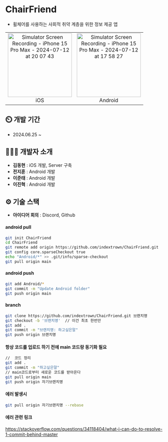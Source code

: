 # ChairFriend
- 휠체어를 사용하는 사회적 취약 계층을 위한 정보 제공 앱



<table>
    <tr>
        <td align="center">
            <img src="https://github.com/user-attachments/assets/d7a068e8-2e28-4325-b6b5-ac81f3b2bb0c" alt="Simulator Screen Recording - iPhone 15 Pro Max - 2024-07-12 at 20 07 43" style="width: 200px;">
            <br>
            <figcaption>iOS</figcaption>
        </td>
        <td align="center">
            <img src="" alt="Simulator Screen Recording - iPhone 15 Pro Max - 2024-07-12 at 17 58 27" style="width: 200px;">
            <br>
            <figcaption>Android</figcaption>
        </td>
    </tr>
</table>  

<!-- <img src="https://github.com/user-attachments/assets/34f45dcd-fa51-4170-9d1a-cb0220105eba" alt="Simulator Screen Recording - iPhone 15 Pro Max - 2024-07-12 at 20 07 43" style="width: 200px;"> -->

## ⏲️ 개발 기간 
- 2024.06.25 ~ 
  

## 🧑‍🤝‍🧑 개발자 소개 
- **김동현** : iOS 개발, Server 구축
- **전지훈** : Android 개발
- **이준태** : Android 개발
- **이진혁** : Android 개발
  

## ⚙️ 기술 스택
<!-- - **Server** : AWS EC2
- **Crawling** : Python
- **자연어 처리** : OpenAI
- **DB** : Mysql
- **Web** : Spring Boot -->
- **아이디어 회의** : Discord, Github



<!-- git init
git remote add origin https://github.com/indextrown/ChairFriend.git
git config core.sparseCheckout true -->

#### android pull
```bash
git init ChairFriend
cd ChairFriend
git remote add origin https://github.com/indextrown/ChairFriend.git
git config core.sparseCheckout true
echo "Android/*" >> .git/info/sparse-checkout
git pull origin main
```


#### android push
```bash
git add Android/* 
git commit -m "Update Android folder"
git push origin main
```

#### branch
```bash
git clone https://github.com/indextrown/ChairFriend.git 브랜치명
git checkout -b '브랜치명'  // 이건 최초 한번만
git add .
git commit -m "브랜치명: 하고싶은말"
git push origin 브랜치명
```

#### 항상 코드를 업로드 하기 전에 main 코드랑 동기화 필요
``` bash
//  코드 정리
git add .
git commit -m "하고싶은말"
// main코드로부터 새로운 코드를 받아온다
git pull origin main
git push origin 자기브랜치명
```

#### 에러 발생시 
``` bash
git pull origin 자기브랜치명 --rebase
```

#### 에러 관련 링크
https://stackoverflow.com/questions/34118404/what-i-can-do-to-resolve-1-commit-behind-master



